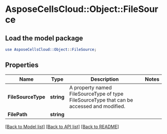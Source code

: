 # AsposeCellsCloud::Object::FileSource 

## Load the model package
```perl
use AsposeCellsCloud::Object::FileSource;
```

## Properties
Name | Type | Description | Notes
------------ | ------------- | ------------- | -------------
**FileSourceType** | **string** | A property named FileSourceType of type FileSourceType that can be accessed and modified. |
**FilePath** | **string** |  |  

[[Back to Model list]](../README.md#documentation-for-models) [[Back to API list]](../README.md#documentation-for-api-endpoints) [[Back to README]](../README.md)

